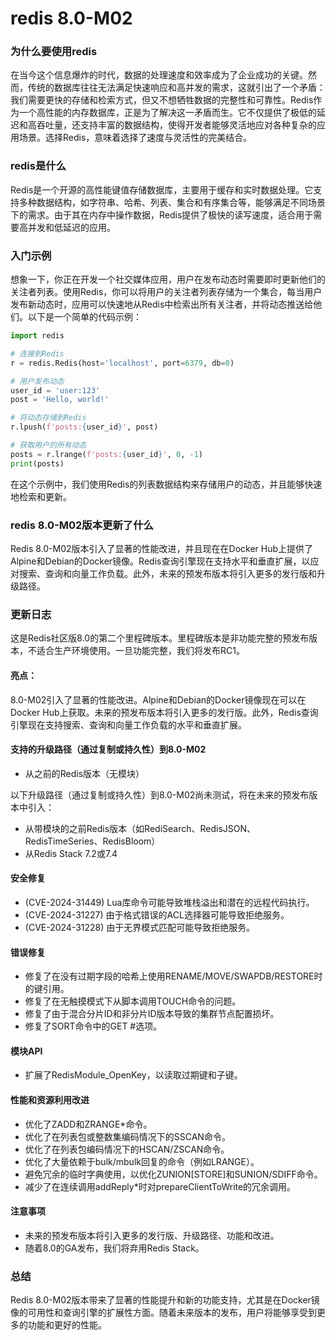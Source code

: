 # redis 8.0-M02
### 为什么要使用redis

在当今这个信息爆炸的时代，数据的处理速度和效率成为了企业成功的关键。然而，传统的数据库往往无法满足快速响应和高并发的需求，这就引出了一个矛盾：我们需要更快的存储和检索方式，但又不想牺牲数据的完整性和可靠性。Redis作为一个高性能的内存数据库，正是为了解决这一矛盾而生。它不仅提供了极低的延迟和高吞吐量，还支持丰富的数据结构，使得开发者能够灵活地应对各种复杂的应用场景。选择Redis，意味着选择了速度与灵活性的完美结合。

### redis是什么

Redis是一个开源的高性能键值存储数据库，主要用于缓存和实时数据处理。它支持多种数据结构，如字符串、哈希、列表、集合和有序集合等，能够满足不同场景下的需求。由于其在内存中操作数据，Redis提供了极快的读写速度，适合用于需要高并发和低延迟的应用。

### 入门示例

想象一下，你正在开发一个社交媒体应用，用户在发布动态时需要即时更新他们的关注者列表。使用Redis，你可以将用户的关注者列表存储为一个集合，每当用户发布新动态时，应用可以快速地从Redis中检索出所有关注者，并将动态推送给他们。以下是一个简单的代码示例：

```python
import redis

# 连接到Redis
r = redis.Redis(host='localhost', port=6379, db=0)

# 用户发布动态
user_id = 'user:123'
post = 'Hello, world!'

# 将动态存储到Redis
r.lpush(f'posts:{user_id}', post)

# 获取用户的所有动态
posts = r.lrange(f'posts:{user_id}', 0, -1)
print(posts)
```

在这个示例中，我们使用Redis的列表数据结构来存储用户的动态，并且能够快速地检索和更新。

### redis 8.0-M02版本更新了什么

Redis 8.0-M02版本引入了显著的性能改进，并且现在在Docker Hub上提供了Alpine和Debian的Docker镜像。Redis查询引擎现在支持水平和垂直扩展，以应对搜索、查询和向量工作负载。此外，未来的预发布版本将引入更多的发行版和升级路径。

### 更新日志

这是Redis社区版8.0的第二个里程碑版本。里程碑版本是非功能完整的预发布版本，不适合生产环境使用。一旦功能完整，我们将发布RC1。

#### 亮点：
8.0-M02引入了显著的性能改进。Alpine和Debian的Docker镜像现在可以在Docker Hub上获取。未来的预发布版本将引入更多的发行版。此外，Redis查询引擎现在支持搜索、查询和向量工作负载的水平和垂直扩展。

#### 支持的升级路径（通过复制或持久性）到8.0-M02
- 从之前的Redis版本（无模块）

以下升级路径（通过复制或持久性）到8.0-M02尚未测试，将在未来的预发布版本中引入：
- 从带模块的之前Redis版本（如RediSearch、RedisJSON、RedisTimeSeries、RedisBloom）
- 从Redis Stack 7.2或7.4

#### 安全修复
- (CVE-2024-31449) Lua库命令可能导致堆栈溢出和潜在的远程代码执行。
- (CVE-2024-31227) 由于格式错误的ACL选择器可能导致拒绝服务。
- (CVE-2024-31228) 由于无界模式匹配可能导致拒绝服务。

#### 错误修复
- 修复了在没有过期字段的哈希上使用RENAME/MOVE/SWAPDB/RESTORE时的键引用。
- 修复了在无触摸模式下从脚本调用TOUCH命令的问题。
- 修复了由于混合分片ID和非分片ID版本导致的集群节点配置损坏。
- 修复了SORT命令中的GET #选项。

#### 模块API
- 扩展了RedisModule_OpenKey，以读取过期键和子键。

#### 性能和资源利用改进
- 优化了ZADD和ZRANGE*命令。
- 优化了在列表包或整数集编码情况下的SSCAN命令。
- 优化了在列表包编码情况下的HSCAN/ZSCAN命令。
- 优化了大量依赖于bulk/mbulk回复的命令（例如LRANGE）。
- 避免冗余的临时字典使用，以优化ZUNION[STORE]和SUNION/SDIFF命令。
- 减少了在连续调用addReply*时对prepareClientToWrite的冗余调用。

#### 注意事项
- 未来的预发布版本将引入更多的发行版、升级路径、功能和改进。
- 随着8.0的GA发布，我们将弃用Redis Stack。

### 总结

Redis 8.0-M02版本带来了显著的性能提升和新的功能支持，尤其是在Docker镜像的可用性和查询引擎的扩展性方面。随着未来版本的发布，用户将能够享受到更多的功能和更好的性能。